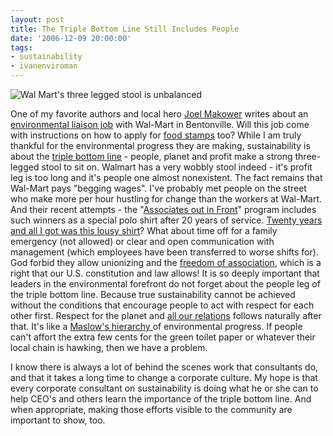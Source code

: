 ```yaml
---
layout: post
title: The Triple Bottom Line Still Includes People
date: '2006-12-09 20:00:00'
tags:
- sustainability
- ivanenviroman
---
```


![Wal Mart's three legged stool is unbalanced](https://photos-3.dropbox.com/t/2/AACCA6DXOyYFwk0yceDJNWelPiYQIY0xVTuIyDL53UVyiA/12/243143/png/32x32/1/1442095200/0/2/Screenshot%202015-09-12%2013.25.06.png/CMfrDiABIAIgAyAEIAUgBiAHKAEoAigH/RKmEa5RchyicW9jlI-i_7PoZDLK5GsQatqkwI00Z4j8?size=1024x768&size_mode=2)

</p>One of my favorite authors and local hero <a href="http://www.makower.com/">Joel Makower</a> writes about an <a href="http://makower.typepad.com/joel_makower/2006/12/job_opportunity.html">environmental liaison job</a> with Wal-Mart in Bentonville. Will this job come with instructions on how to apply for <a href="http://www.democraticwings.com/democraticwings/archives/womens_rights/001318.php">food stamps</a> too? While I am truly thankful for the environmental progress they are making, sustainability is about the <a href="http://en.wikipedia.org/wiki/Triple_bottom_line">triple bottom line</a> - people, planet and profit make a strong three-legged stool to sit on. Walmart has a very wobbly stool indeed - it's profit leg is too long and it's people one almost nonexistent. The fact remains that Wal-Mart pays "begging wages". I've probably met people on the street who make more per hour hustling for change than the  workers at Wal-Mart.  And their recent attempts - the "<a href="http://www.nytimes.com/2006/12/04/business/04walmart.htm">Associates out in Front</a>" program includes such winners as a special polo shirt after 20 years of service. <a href="http://www.chaosscenario.com/main/2006/12/walmart_blows_i.html">Twenty years and all I got was this lousy shirt</a>? What about time off for a family emergency (not allowed) or clear and open communication with management (which employees have been transferred to worse shifts for). God forbid they allow unionizing and the <a href="http://en.wikipedia.org/wiki/Freedom_of_association">freedom of association</a>, which is a right that our U.S. constitution and law allows!
It is so deeply important that leaders in the environmental forefront do not forget about the people leg of the triple bottom line. Because true sustainability cannot be achieved without the conditions that encourage people to act with respect for each other first. Respect for the planet and <a href="http://faculty.smu.edu/twalker/purpose.htm" title="Matakuye Oyasin">all our relations</a> follows naturally after that. It's like a <a href="http://en.wikipedia.org/wiki/Maslow's_hierarchy_of_needs">Maslow's hierarchy </a>of environmental progress. If people can't affort the extra few cents for the green toilet paper or whatever their local chain is hawking, then we have a problem.

I know there is always a lot of behind the scenes work that consultants do, and that it takes a long time to change a corporate culture. My hope is that every corporate consultant on sustainability is doing what he or she can to help CEO's and others learn the importance of the triple bottom line. And when appropriate, making those efforts visible to the community are important to show, too.